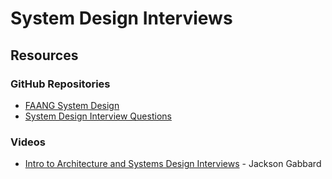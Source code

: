 # System Design Interviews

## Resources

### GitHub Repositories

* [FAANG System Design](https://github.com/neerazz/faang-system-design)
* [System Design Interview Questions](https://github.com/sid24rane/System-Design-Interview-Questions)

### Videos

* [Intro to Architecture and Systems Design Interviews](https://www.youtube.com/watch?v=ZgdS0EUmn70) - Jackson Gabbard

